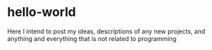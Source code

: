 # hello-world
Here I intend to post my ideas, descriptions of any new projects, and anything and everything that is not related to programming
